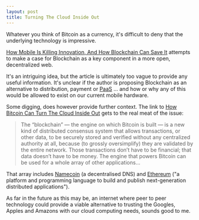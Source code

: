```yaml
---
layout: post
title: Turning The Cloud Inside Out
---
```


Whatever you think of Bitcoin as a currency, it's difficult to deny
that the underlying technology is impressive.

[How Mobile Is Killing Innovation, And How Blockchain Can Save
It](http://http://readwrite.com/2014/04/10/mobile-killing-innovation-html5-blockchain-apple-google#awesm=~oB3kY5JpOqJGzA)
attempts to make a case for Blockchain as a key component in a more
open, decentralized web.

It's an intriguing idea, but the article is ultimately too vague to
provide any useful information. It's unclear if the author is
proposing Blockchain as an alternative to distribution, payment or
[PaaS](http://en.wikipedia.org/wiki/Platform_as_a_service) ... and how
or why any of this would be allowed to exist on our current mobile
hardware.

Some digging, does however provide further context. The link to [How
Bitcoin Can Turn The Cloud Inside
Out](http://techcrunch.com/2014/03/22/enter-the-blockchain-how-bitcoin-can-turn-the-cloud-inside-out/)
gets to the real meat of the issue:

> The “blockchain” — the engine on which Bitcoin is built — is a new
  kind of distributed consensus system that allows transactions, or
  other data, to be securely stored and verified without any
  centralized authority at all, because (to grossly oversimplify) they
  are validated by the entire network. Those transactions don’t have
  to be financial; that data doesn’t have to be money. The engine that
  powers Bitcoin can be used for a whole array of other applications…

That array includes
[Namecoin](http://www.coindesk.com/what-are-namecoins-and-bit-domains/)
(a decentralised DNS) and [Ethereum](https://www.ethereum.org/) ("a
platform and programming language to build and publish next-generation
distributed applications").

As far in the future as this may be, an internet where peer to peer
technology could provide a viable alternative to trusting the Googles,
Apples and Amazons with our cloud computing needs, sounds good to me.